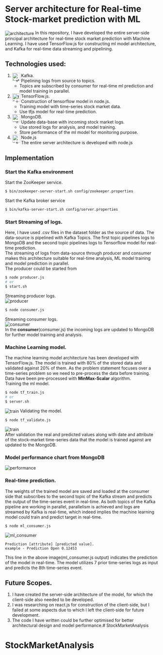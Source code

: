 # Server architecture for Real-time Stock-market prediction with ML
<img align="center" alt="architecture" src="./images/Architecture2.png" />
In this repository, I have developed the entire server-side principal architecture for real-time stock market prediction with Machine Learning. I have used TensorFlow.js for constructing ml model architecture, and Kafka for real-time data streaming and pipelining.

## Technologies used:
 1. Kafka.<img align="left" alt="kafka" width="26px" src="./images/kafka2.jpg" /><br>
    - Pipelining logs from source to topics.
    - Topics are subscribed by consumer for real-time ml prediction and model training in parallel.
 2. TensorFlow.js.<img align="left" alt="tf" width="26px" src="./images/tfjslogo.png" /><br>
    - Construction of tensorflow model in node.js.
    - Training model with time-series stock market data.
    - Use tfjs model for real-time prediction.
 3. MongoDB.<img align="left" alt="mongodb" width="26px" src="./images/mongodb.png" /><br>
    - Update data-base with incoming stock market logs.
    - Use stored logs for analysis, and model training.
    - Store performance of the ml model for monitoring purpose.
 4. Node.js <img align="left" alt="node" width="26px" src="./images/node.png" /><br>
    - The entire server architecture is developed with node.js

## Implementation

### Start the Kafka environment
Start the ZooKeeper service.
```sh
$ bin/zookeeper-server-start.sh config/zookeeper.properties
```
Start the Kafka broker service
```sh
$ bin/kafka-server-start.sh config/server.properties
```

### Start Streaming of logs.

Here, I have used .csv files in the dataset folder as the source of data. The data-source is pipelined with Kafka Topics. The first topic pipelines logs to MongoDB and the second topic pipelines logs to Tensorflow model for real-time prediction.<br>
The streaming of logs from data-source through producer and consumer makes this architecture suitable for real-time analysis, ML model training and model prediction in parallel.<br>
The producer could be started from
```sh
$ node producer.js
# or
$ start.sh
```
Streaming producer logs.<br>
<img align="center" alt="producer" src="./images/producer.png" />
<br>
```sh
$ node consumer.js
```
Streaming consumer logs.<br>
<img align="center" alt="consumer" src="./images/consumer.png" />
<br>
In the __consumer__(consumer.js) the incoming logs are updated to MongoDB for further model training and analysis.

### Machine Learning model.

The machine learning model architecture has been developed with TensorFlow.js. The model is trained with 80% of the stored data and validated against 20% of them. As the problem statement focuses over a time-series problem so we need to pre-process the data before training. Data have been pre-processed with **MinMax-Scalar** algorithm.<br>
Training the ml model.
```sh
$ node tf_train.js
# or
$ server.sh
```
<img align="center" alt="train" src="./images/train.png" />
Validating the model.

```sh
$ node tf_validate.js
```

<img align="center" alt="train" src="./images/validate.png" /><br>
After validation the real and predicted values along with date and attribute of the stock-market time-series data that the model is trained against are updated to the MongoDB.<br>
### Model performance chart from MongoDB
<img align="center" alt="performance" src="./images/MLCharts.png" />

### Real-time prediction.
The weights of the trained model are saved and loaded at the consumer side that subscribes to the second topic of the Kafka stream and predicts the output of the time-series event in real-time. As both topics of the Kafka pipeline are working in parallel, parallelism is achieved and logs are streamed by Kafka is real-time, which indeed implies the machine learning model could train and predict target in real-time.
```sh
$ node ml_consumer.js
```
<img align="center" alt="ml_consumer" src="./images/ml_consumer.png" />

```
Prediction [attribute] [predicted value].
example - Prediction Open 0.12453 
```
This line in the above image(ml_consumer.js output) indicates the prediction of the model in real-time. The model utilizes 7 prior time-series logs as input and predicts the 8th time-series event. 


## Future Scopes.

1. I have created the server-side architecture of the model, for which the client-side also needed to be developed.
2. I was researching on react.js for construction of the client-side, but I failed at some aspects due to which I left the client-side for future development.
3. The code I have written could be further optimised for better architectural design and model performance.# StockMarketAnalysis
# StockMarketAnalysis
